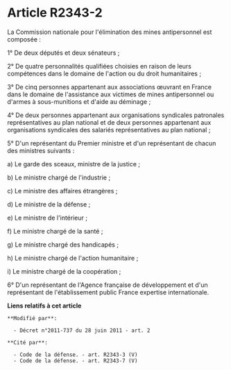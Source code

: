 # Article R2343-2

La Commission nationale pour l'élimination des mines antipersonnel est composée :

1° De deux députés et deux sénateurs ;

2° De quatre personnalités qualifiées choisies en raison de leurs compétences dans le domaine de l'action ou du droit
humanitaires ;

3° De cinq personnes appartenant aux associations œuvrant en France dans le domaine de l'assistance aux victimes de mines
antipersonnel ou d'armes à sous-munitions et d'aide au déminage ; 

4° De deux personnes appartenant aux organisations syndicales patronales représentatives au plan national et de deux
personnes appartenant aux organisations syndicales des salariés représentatives au plan national ;

5° D'un représentant du Premier ministre et d'un représentant de chacun des ministres suivants : 

a) Le garde des sceaux, ministre de la justice ; 

b) Le ministre chargé de l'industrie ; 

c) Le ministre des affaires étrangères ; 

d) Le ministre de la défense ; 

e) Le ministre de l'intérieur ; 

f) Le ministre chargé de la santé ; 

g) Le ministre chargé des handicapés ; 

h) Le ministre chargé de l'action humanitaire ; 

i) Le ministre chargé de la coopération ; 

6° D'un représentant de l'Agence française de développement et d'un représentant de l'établissement public France expertise
internationale.

**Liens relatifs à cet article**

	**Modifié par**:

	  - Décret n°2011-737 du 28 juin 2011 - art. 2

	**Cité par**:

	  - Code de la défense. - art. R2343-3 (V)
	  - Code de la défense. - art. R2343-7 (V)

